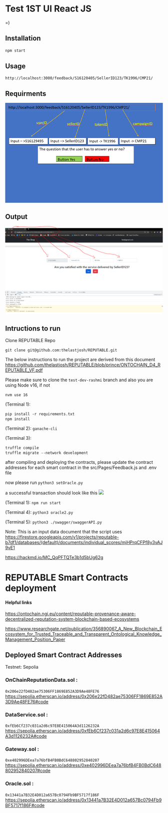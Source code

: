 # Test 1ST UI React JS

=)


## Installation
```bash
npm start
```

## Usage
```
http://localhost:3000/feedback/S16120405/SellerID123/TK1996/CMP21/

```

## Requirments
![](images/img1.PNG)

## Output

![](images/img2.PNG)


## Intructions to run

Clone REPUTABLE Repo

```
git clone git@github.com:thelastjosh/REPUTABLE.git
```

The below instructions to run the project are derived from this document
https://github.com/thelastjosh/REPUTABLE/blob/prince/ONTOCHAIN_D4_REPUTABLE_VF.pdf

Please make sure to clone the `test-dev-rashmi` branch
and also you are using Node v16, if not
```
nvm use 16
```


(Terminal 1):
```
pip install -r requirements.txt
npm install
```

(Terminal 2):
`ganache-cli `

(Terminal 3):
```
truffle compile
truffle migrate --network development
```

after compiling and deploying the contracts,
please update the contract addresses for each smart contract in the src/Pages/Feedback.js and .env file

now please run 
`python3 setOracle.py `

a successful transaction should look like this
![](https://hackmd.io/_uploads/HkP5Z4ft2.png)


(Terminal 1):
`npm run start`

(Terminal 4):
`python3 oracle2.py`

(Terminal 5):
`python3 ./swagger/swaggerAPI.py`

Note: This is an input data document that the script uses
https://firestore.googleapis.com/v1/projects/reputable-b7df1/databases/(default)/documents/individual_scores/mjHPrqCFPf8y3vAJ9vE1

https://hackmd.io/MC_QqPFTQTe3b1d5bUg62g

# REPUTABLE Smart Contracts deployment
#### Helpful links
https://ontochain.ngi.eu/content/reputable-provenance-aware-decentralized-reputation-system-blockchain-based-ecosystems

https://www.researchgate.net/publication/356890067_A_New_Blockchain_Ecosystem_for_Trusted_Traceable_and_Transparent_Ontological_Knowledge_Management_Position_Paper

## Deployed Smart Contract Addresses
Testnet: Sepolia

### OnChainReputationData.sol :  
`0x206e22fD482ae75306FF1869E852A3D9Ae48FE76`
https://sepolia.etherscan.io/address/0x206e22fD482ae75306FF1869E852A3D9Ae48FE76#code

### DataService.sol : 
`0xfEb6Cf237c031a2d6c97E8E415064A3d1126232A` 
https://sepolia.etherscan.io/address/0xfEb6Cf237c031a2d6c97E8E415064A3d1126232A#code

### Gateway.sol : 
`0xe402996DEea7a76bfB4FB0BdC648802952840207`
https://sepolia.etherscan.io/address/0xe402996DEea7a76bfB4FB0BdC648802952840207#code

### Oracle.sol : 
`0x13441a7B32E4D012a657Bc0794Fb9BF5717f186F`
https://sepolia.etherscan.io/address/0x13441a7B32E4D012a657Bc0794Fb9BF5717f186F#code

